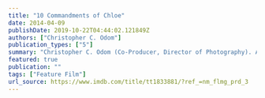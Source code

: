 ```yaml
---
title: "10 Commandments of Chloe"
date: 2014-04-09
publishDate: 2019-10-22T04:44:02.121849Z
authors: ["Christopher C. Odom"]
publication_types: ["5"]
summary: "Christopher C. Odom (Co-Producer, Director of Photography). A twenty-something named Chloe (Naama Kates) arrives in Nashville, Tennessee, with one goal: to find success as a singer-songwriter, no matter what."
featured: true
publication: ""
tags: ["Feature Film"]
url_source: https://www.imdb.com/title/tt1833881/?ref_=nm_flmg_prd_3
---
```

